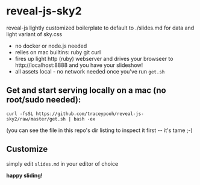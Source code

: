 # reveal-js-sky2
reveal-js lightly customized boilerplate to default to ./slides.md for data and light variant of sky.css
- no docker or node.js needed
- relies on mac builtins:  ruby  git  curl
- fires up light http (ruby) webserver and drives your browseer to http://localhost:8888 and you have your slideshow!
- all assets local - no network needed once you've run `get.sh`

## Get and start serving locally on a mac (no root/sudo needed):
`curl -fsSL https://github.com/traceypooh/reveal-js-sky2/raw/master/get.sh | bash -ex`

(you can see the file in this repo's dir listing to inspect it first -- it's tame ;-)

## Customize
simply edit `slides.md` in your editor of choice


**happy sliding!**
